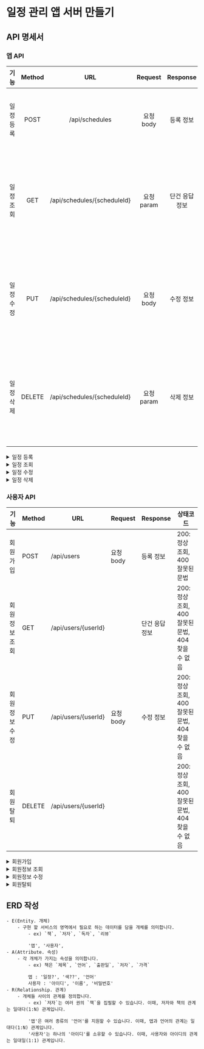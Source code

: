 # 일정 관리 앱 서버 만들기

## API 명세서
### 앱 API

|기능|Method|URL|Request|Response|상태코드|
|:---:|:---:|:---:|:-----:|:-----:|:-----:|
|일정 등록|POST|/api/schedules|요청 body|등록 정보|200: 정상 등록, 400 잘못된 문법|
|일정 조회|GET|/api/schedules/{scheduleId}|요청 param|단건 응답 정보|200: 정상 조회, 400 잘못된 문법, 404 찾을 수 없음|
|일정 수정|PUT|/api/schedules/{scheduleId}|요청 body|수정 정보|200: 정상 수정, 400 잘못된 문법, 404 찾을 수 없음|
|일정 삭제|DELETE|/api/schedules/{scheduleId}|요청 param|삭제 정보|200: 정상 삭제, 400 잘못된 문법, 404 찾을 수 없음|

<details>
    <summary>일정 등록</summary> 
    
- 설명

일정 관리 앱에서 등록한 일정의 데이터를 JSON 형식으로 반환합니다.
|기능|Method|URL|Request|Response|상태코드|
|:---:|:---:|:---:|:-----:|:-----:|:-----:|
|일정 등록|POST|/api/schedules|요청 body|등록 정보|200: 정상 등록, 400 잘못된 문법|

- 요청
  
파라미터를 JSON 형식으로 전달합니다.
|파라미터|타입|필수여부|설명|
|:---:|:---:|:---:|:-----:|
|startDate|String|Y|일정 등록 기간 시작 날짜(yyyy-mm-dd 형식)|
|endDate|String|Y|일정 등록 기간 종료 날짜(yyyy-mm-dd 형식)|
|title|String|Y|일정 제목|
|content|String|N|일정 내용|

- 참고사항
  
POST /api/schedules

Content-Type: application/json

- 요청 예시
```json

{
  "startDate": "2024-11-01",
  "endDate": "2024-11-15",
  "title": "과제하기",
  "content": "필수과제-Lv0"
}
```
  
- 응답
  
응답에 성공하면 결괏값을 JSON 형식으로 반환합니다.

|파라미터|타입|필수여부|설명|
|:---:|:---:|:---:|:-----:|
|scheduleId|String|Y|일정 Id|

- 참고사항
  
HTTP/1.1 200 OK

- 응답 예시
```json
{
    "scheduleId": "1"
}
```
    
</details>

<details>
    <summary>일정 조회</summary> 

- 설명

일정 관리 앱에서 조회한 일정의 데이터를 JSON 형식으로 반환합니다.
|기능|Method|URL|Request|Response|상태코드|
|---|---|---|---|---|---|
|일정 조회|GET|/api/schedules/{scheduleId}|요청 param|단건 응답 정보|200: 정상 조회, 400 잘못된 문법, 404 찾을 수 없음|

- 요청
  
파라미터를 JSON 형식으로 전달합니다.
|파라미터|타입|필수여부|설명|
|:---:|:---:|:---:|:-----:|
|scheduleId|String|Y|일정 Id|

- 참고사항
  
GET /api/schedules/{scheduleId}

Content-Type: application/json

- 요청 예시
```json

{
  "scheduleId": "1"
}
```

- 응답
  
응답에 성공하면 결괏값을 JSON 형식으로 반환합니다.

|파라미터|타입|필수여부|설명|
|:---:|:---:|:---:|:-----:|
|scheduleId|String|Y|일정 Id|
|startDate|String|Y|일정 등록 기간 시작 날짜(yyyy-mm-dd 형식)|
|endDate|String|Y|일정 등록 기간 종료 날짜(yyyy-mm-dd 형식)|
|title|String|Y|일정 제목|
|content|String|N|일정 내용|

- 참고사항
  
HTTP/1.1 200 OK

- 응답 예시
```json
{
  "scheduleId": "1",
  "startDate": "2024-11-01",
  "endDate": "2024-11-15",
  "title": "과제하기",
  "content": "필수과제-Lv0"
}
```

    
</details>

<details>
    <summary>일정 수정</summary> 
- 설명

일정 관리 앱에서 수정한 일정의 데이터를 JSON 형식으로 반환합니다.
|기능|Method|URL|Request|Response|상태코드|
|---|---|---|---|---|---|
|일정 수정|PUT|/api/schedules/{scheduleId}|요청 body|수정 정보|200: 정상 수정, 400 잘못된 문법, 404 찾을 수 없음|
   
- 요청
  
파라미터를 JSON 형식으로 전달합니다.
|파라미터|타입|필수여부|설명|
|:---:|:---:|:---:|:-----:|
|scheduleId|String|Y|일정 Id|
|startDate|String|Y|일정 등록 기간 시작 날짜(yyyy-mm-dd 형식)|
|endDate|String|Y|일정 등록 기간 종료 날짜(yyyy-mm-dd 형식)|
|title|String|Y|일정 제목|
|content|String|N|일정 내용|

- 참고사항
  
PUT /api/schedules/{scheduleId}

Content-Type: application/json

- 요청 예시
```json

{
  "scheduleId": "1",
  "startDate": "2024-11-15",
  "endDate": "2024-11-20",
  "title": "과제하기",
  "content": "필수과제-Lv1"
}
```

- 응답
  
응답에 성공하면 결괏값을 JSON 형식으로 반환합니다.

|파라미터|타입|필수여부|설명|
|:---:|:---:|:---:|:-----:|
|scheduleId|String|Y|일정 Id|

- 참고사항
  
HTTP/1.1 200 OK

- 응답 예시
```json
{
    "scheduleId": "1"
}
```
    
</details>

<details>
    <summary>일정 삭제</summary> 
    
- 설명

일정 관리 앱에서 삭제한 일정의 데이터를 JSON 형식으로 반환합니다.
|기능|Method|URL|Request|Response|상태코드|
|---|---|---|---|---|---|
|일정 삭제|DELETE|/api/schedules/{scheduleId}|요청 param|삭제 정보|200: 정상 삭제, 400 잘못된 문법, 404 찾을 수 없음|

- 요청
  
파라미터를 JSON 형식으로 전달합니다.
|파라미터|타입|필수여부|설명|
|:---:|:---:|:---:|:-----:|
|scheduleId|String|Y|일정 Id|

- 참고사항
  
DELETE /api/schedules/{scheduleId}

Content-Type: application/json

- 요청 예시
```json

{
  "scheduleId": "1"
}
```

- 응답
  
응답에 성공하면 결괏값을 JSON 형식으로 반환합니다.

|파라미터|타입|필수여부|설명|
|:---:|:---:|:---:|:-----:|
|scheduleId|String|Y|일정 Id|

- 참고사항
  
HTTP/1.1 200 OK

- 응답 예시
```json
{
    "scheduleId": "1"
}
```
    
</details>

### 사용자 API

|기능|Method|URL|Request|Response|상태코드|
|---|---|---|---|---|---|
|회원가입|POST|/api/users|요청 body|등록 정보|200: 정상 조회, 400 잘못된 문법|
|회원정보 조회|GET|/api/users/{userId}||단건 응답 정보|200: 정상 조회, 400 잘못된 문법, 404 찾을 수 없음|
|회원정보 수정|PUT|/api/users/{userId}|요청 body|수정 정보|200: 정상 조회, 400 잘못된 문법, 404 찾을 수 없음|
|회원탈퇴|DELETE|/api/users/{userId}|||200: 정상 조회, 400 잘못된 문법, 404 찾을 수 없음|

<details>
    <summary>회원가입</summary> 
    
파라미터를 JSON 형식으로 전달합니다.
|파라미터|타입|필수여부|설명|
|:---:|:---:|:---:|:-----:|
|password|String|Y|사용자 비밀번호|
|title|String|Y|일정 제목|
|content|String|N|일정 내용|

</details>

<details>
    <summary>회원정보 조회</summary> 
    
파라미터를 JSON 형식으로 전달합니다.
|파라미터|타입|필수여부|설명|
|:---:|:---:|:---:|:-----:|
|title|String|Y|일정 제목|
|content|String|N|일정 내용|

</details>

<details>
    <summary>회원정보 수정</summary> 
    
파라미터를 JSON 형식으로 전달합니다.
|파라미터|타입|필수여부|설명|
|:---:|:---:|:---:|:-----:|
|title|String|Y|일정 제목|
|content|String|N|일정 내용|

</details>

<details>
    <summary>회원탈퇴</summary> 
    
파라미터를 JSON 형식으로 전달합니다.
|파라미터|타입|필수여부|설명|
|:---:|:---:|:---:|:-----:|
|title|String|Y|일정 제목|
|content|String|N|일정 내용|

</details>




## ERD 작성
    - E(Entity. 개체)
        - 구현 할 서비스의 영역에서 필요로 하는 데이터를 담을 개체를 의미합니다.
            - ex) `책`, `저자`, `독자`, `리뷰`  
            
            '앱', '사용자',
    - A(Attribute. 속성)
        - 각 개체가 가지는 속성을 의미합니다.
            - ex) 책은 `제목`, `언어`, `출판일`, `저자`, `가격`  
            
            앱 : '일정?', '색??', '언어'
            사용자 : '아이디', '이름', '비밀번호'
    - R(Relationship. 관계)
        - 개체들 사이의 관계를 정의합니다.
            - ex) `저자`는 여러 권의 `책`을 집필할 수 있습니다. 이때, 저자와 책의 관계는 일대다(1:N) 관계입니다.    

            '앱'은 여러 종류의 '언어'를 지원할 수 있습니다. 이때, 앱과 언어의 관계는 일대다(1:N) 관계입니다.  
            '사용자'는 하나의 '아이디'를 소유할 수 있습니다. 이때, 사용자와 아이디의 관계는 일대일(1:1) 관계입니다.
